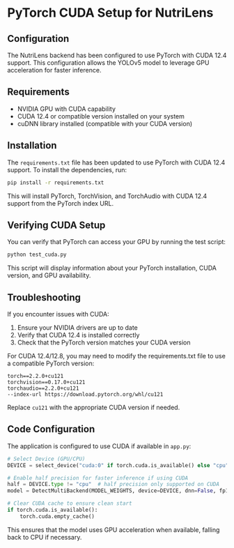 # PyTorch CUDA Setup for NutriLens

## Configuration

The NutriLens backend has been configured to use PyTorch with CUDA 12.4 support. This configuration allows the YOLOv5 model to leverage GPU acceleration for faster inference.

## Requirements

- NVIDIA GPU with CUDA capability
- CUDA 12.4 or compatible version installed on your system
- cuDNN library installed (compatible with your CUDA version)

## Installation

The `requirements.txt` file has been updated to use PyTorch with CUDA 12.4 support. To install the dependencies, run:

```bash
pip install -r requirements.txt
```

This will install PyTorch, TorchVision, and TorchAudio with CUDA 12.4 support from the PyTorch index URL.

## Verifying CUDA Setup

You can verify that PyTorch can access your GPU by running the test script:

```bash
python test_cuda.py
```

This script will display information about your PyTorch installation, CUDA version, and GPU availability.

## Troubleshooting

If you encounter issues with CUDA:

1. Ensure your NVIDIA drivers are up to date
2. Verify that CUDA 12.4 is installed correctly
3. Check that the PyTorch version matches your CUDA version

For CUDA 12.4/12.8, you may need to modify the requirements.txt file to use a compatible PyTorch version:

```
torch==2.2.0+cu121
torchvision==0.17.0+cu121
torchaudio==2.2.0+cu121
--index-url https://download.pytorch.org/whl/cu121
```

Replace `cu121` with the appropriate CUDA version if needed.

## Code Configuration

The application is configured to use CUDA if available in `app.py`:

```python
# Select Device (GPU/CPU)
DEVICE = select_device("cuda:0" if torch.cuda.is_available() else "cpu")

# Enable half precision for faster inference if using CUDA
half = DEVICE.type != "cpu"  # half precision only supported on CUDA
model = DetectMultiBackend(MODEL_WEIGHTS, device=DEVICE, dnn=False, fp16=half)

# Clear CUDA cache to ensure clean start
if torch.cuda.is_available():
    torch.cuda.empty_cache()
```

This ensures that the model uses GPU acceleration when available, falling back to CPU if necessary.
